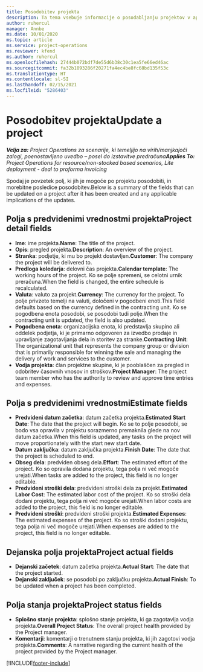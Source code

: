 ```yaml
---
title: Posodobitev projekta
description: Ta tema vsebuje informacije o posodabljanju projektov v aplikacij Project Operations.
author: ruhercul
manager: Annbe
ms.date: 10/01/2020
ms.topic: article
ms.service: project-operations
ms.reviewer: kfend
ms.author: ruhercul
ms.openlocfilehash: 27444b072bdf7de55d6b38c30c1ea5fe66ed46ac
ms.sourcegitcommit: fa32b1893286f20271fa4ec4be8fc68bd135f53c
ms.translationtype: HT
ms.contentlocale: sl-SI
ms.lasthandoff: 02/15/2021
ms.locfileid: "5286403"
---
```

# <a name="update-a-project"></a><span data-ttu-id="4bd84-103">Posodobitev projekta</span><span class="sxs-lookup"><span data-stu-id="4bd84-103">Update a project</span></span>

<span data-ttu-id="4bd84-104">_**Velja za:** Project Operations za scenarije, ki temeljijo na virih/manjkajoči zalogi, poenostavljeno uvedbo – posel do izstavitve predračuna_</span><span class="sxs-lookup"><span data-stu-id="4bd84-104">_**Applies To:** Project Operations for resource/non-stocked based scenarios, Lite deployment - deal to proforma invoicing_</span></span>

<span data-ttu-id="4bd84-105">Spodaj je povzetek polj, ki jih je mogoče po projektu posodobiti, in morebitne posledice posodobitev.</span><span class="sxs-lookup"><span data-stu-id="4bd84-105">Below is a summary of the fields that can be updated on a project after it has been created and any applicable implications of the updates.</span></span>

## <a name="project-detail-fields"></a><span data-ttu-id="4bd84-106">Polja s predvidenimi vrednostmi projekta</span><span class="sxs-lookup"><span data-stu-id="4bd84-106">Project detail fields</span></span>

- <span data-ttu-id="4bd84-107">**Ime**: ime projekta.</span><span class="sxs-lookup"><span data-stu-id="4bd84-107">**Name**: The title of the project.</span></span>
- <span data-ttu-id="4bd84-108">**Opis**: pregled projekta.</span><span class="sxs-lookup"><span data-stu-id="4bd84-108">**Description**: An overview of the project.</span></span>
- <span data-ttu-id="4bd84-109">**Stranka**: podjetje, ki mu bo projekt dostavljen.</span><span class="sxs-lookup"><span data-stu-id="4bd84-109">**Customer**: The company the project will be delivered to.</span></span>
- <span data-ttu-id="4bd84-110">**Predloga koledarja**: delovni čas projekta.</span><span class="sxs-lookup"><span data-stu-id="4bd84-110">**Calendar template**: The working hours of the project.</span></span> <span data-ttu-id="4bd84-111">Ko se polje spremeni, se celotni urnik preračuna.</span><span class="sxs-lookup"><span data-stu-id="4bd84-111">When the field is changed, the entire schedule is recalculated.</span></span>
- <span data-ttu-id="4bd84-112">**Valuta**: valuto za projekt.</span><span class="sxs-lookup"><span data-stu-id="4bd84-112">**Currency**: The currency for the project.</span></span> <span data-ttu-id="4bd84-113">To polje privzeto temelji na valuti, določeni v pogodbeni enoti.</span><span class="sxs-lookup"><span data-stu-id="4bd84-113">This field defaults based on the currency defined in the contracting unit.</span></span> <span data-ttu-id="4bd84-114">Ko se pogodbena enota posodobi, se posodobi tudi polje.</span><span class="sxs-lookup"><span data-stu-id="4bd84-114">When the contracting unit is updated, the field is also updated.</span></span>
- <span data-ttu-id="4bd84-115">**Pogodbena enota**: organizacijska enota, ki predstavlja skupino ali oddelek podjetja, ki je primarno odgovoren za izvedbo prodaje in upravljanje zagotavljanja dela in storitev za stranke.</span><span class="sxs-lookup"><span data-stu-id="4bd84-115">**Contracting Unit**: The organizational unit that represents the company group or division that is primarily responsible for winning the sale and managing the delivery of work and services to the customer.</span></span> 
- <span data-ttu-id="4bd84-116">**Vodja projekta**: član projektne skupine, ki je pooblaščen za pregled in odobritev časovnih vnosov in stroškov.</span><span class="sxs-lookup"><span data-stu-id="4bd84-116">**Project Manager**: The project team member who has the authority to review and approve time entries and expenses.</span></span>

## <a name="estimate-fields"></a><span data-ttu-id="4bd84-117">Polja s predvidenimi vrednostmi</span><span class="sxs-lookup"><span data-stu-id="4bd84-117">Estimate fields</span></span>

- <span data-ttu-id="4bd84-118">**Predvideni datum začetka**: datum začetka projekta.</span><span class="sxs-lookup"><span data-stu-id="4bd84-118">**Estimated Start Date**: The date that the project will begin.</span></span> <span data-ttu-id="4bd84-119">Ko se to polje posodobi, se bodo vsa opravila v projektu sorazmerno premaknila glede na nov datum začetka.</span><span class="sxs-lookup"><span data-stu-id="4bd84-119">When this field is updated, any tasks on the project will move proportionately with the start new start date.</span></span>
- <span data-ttu-id="4bd84-120">**Datum zaključka**: datum zaključka projekta.</span><span class="sxs-lookup"><span data-stu-id="4bd84-120">**Finish Date**: The date that the project is scheduled to end.</span></span>
- <span data-ttu-id="4bd84-121">**Obseg dela**: predviden obseg dela.</span><span class="sxs-lookup"><span data-stu-id="4bd84-121">**Effort**: The estimated effort of the project.</span></span> <span data-ttu-id="4bd84-122">Ko so opravila dodana projektu, tega polja ni več mogoče urejati.</span><span class="sxs-lookup"><span data-stu-id="4bd84-122">When tasks are added to the project, this field is no longer editable.</span></span>
- <span data-ttu-id="4bd84-123">**Predvideni stroški dela**: predvideni stroški dela za projekt.</span><span class="sxs-lookup"><span data-stu-id="4bd84-123">**Estimated Labor Cost**: The estimated labor cost of the project.</span></span> <span data-ttu-id="4bd84-124">Ko so stroški dela dodani projektu, tega polja ni več mogoče urejati.</span><span class="sxs-lookup"><span data-stu-id="4bd84-124">When labor costs are added to the project, this field is no longer editable.</span></span>
- <span data-ttu-id="4bd84-125">**Predvideni stroški**: predvideni stroški projekta.</span><span class="sxs-lookup"><span data-stu-id="4bd84-125">**Estimated Expenses**: The estimated expenses of the project.</span></span> <span data-ttu-id="4bd84-126">Ko so stroški dodani projektu, tega polja ni več mogoče urejati.</span><span class="sxs-lookup"><span data-stu-id="4bd84-126">When expenses are added to the project, this field is no longer editable.</span></span>

## <a name="project-actual-fields"></a><span data-ttu-id="4bd84-127">Dejanska polja projekta</span><span class="sxs-lookup"><span data-stu-id="4bd84-127">Project actual fields</span></span>
- <span data-ttu-id="4bd84-128">**Dejanski začetek**: datum začetka projekta.</span><span class="sxs-lookup"><span data-stu-id="4bd84-128">**Actual Start**: The date that the project started.</span></span>
- <span data-ttu-id="4bd84-129">**Dejanski zaključek**: se posodobi po zaključku projekta.</span><span class="sxs-lookup"><span data-stu-id="4bd84-129">**Actual Finish**: To be updated when a project has been completed.</span></span>

## <a name="project-status-fields"></a><span data-ttu-id="4bd84-130">Polja stanja projekta</span><span class="sxs-lookup"><span data-stu-id="4bd84-130">Project status fields</span></span>

- <span data-ttu-id="4bd84-131">**Splošno stanje projekta**: splošno stanje projekta, ki ga zagotavlja vodja projekta.</span><span class="sxs-lookup"><span data-stu-id="4bd84-131">**Overall Project Status**: The overall project health provided by the Project manager.</span></span>
- <span data-ttu-id="4bd84-132">**Komentarji**: komentarji o trenutnem stanju projekta, ki jih zagotovi vodja projekta.</span><span class="sxs-lookup"><span data-stu-id="4bd84-132">**Comments**: A narrative regarding the current health of the project provided by the Project manager.</span></span>



[!INCLUDE[footer-include](../includes/footer-banner.md)]